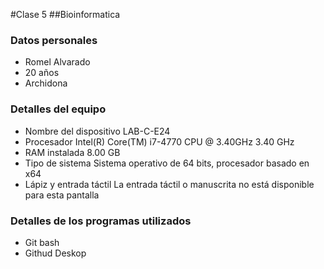 #Clase 5
##Bioinformatica
### Datos personales
- Romel Alvarado
- 20 años
- Archidona
### Detalles del equipo
- Nombre del dispositivo	LAB-C-E24
- Procesador	Intel(R) Core(TM) i7-4770 CPU @ 3.40GHz   3.40 GHz
- RAM instalada	8.00 GB
- Tipo de sistema	Sistema operativo de 64 bits, procesador basado en x64
- Lápiz y entrada táctil	La entrada táctil o manuscrita no está disponible para esta pantalla
### Detalles de los programas utilizados
- Git bash
- Githud Deskop
